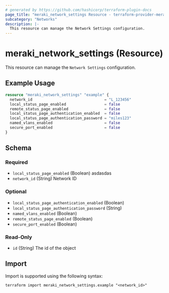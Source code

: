 ```yaml
---
# generated by https://github.com/hashicorp/terraform-plugin-docs
page_title: "meraki_network_settings Resource - terraform-provider-meraki"
subcategory: "Networks"
description: |-
  This resource can manage the Network Settings configuration.
---
```


# meraki_network_settings (Resource)

This resource can manage the `Network Settings` configuration.

## Example Usage

```terraform
resource "meraki_network_settings" "example" {
  network_id                                = "L_123456"
  local_status_page_enabled                 = false
  remote_status_page_enabled                = false
  local_status_page_authentication_enabled  = false
  local_status_page_authentication_password = "miles123"
  named_vlans_enabled                       = false
  secure_port_enabled                       = false
}
```

<!-- schema generated by tfplugindocs -->
## Schema

### Required

- `local_status_page_enabled` (Boolean) asdasdas
- `network_id` (String) Network ID

### Optional

- `local_status_page_authentication_enabled` (Boolean)
- `local_status_page_authentication_password` (String)
- `named_vlans_enabled` (Boolean)
- `remote_status_page_enabled` (Boolean)
- `secure_port_enabled` (Boolean)

### Read-Only

- `id` (String) The id of the object

## Import

Import is supported using the following syntax:

```shell
terraform import meraki_network_settings.example "<network_id>"
```
